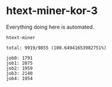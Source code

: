 # htext-miner-kor-3

Everything doing here is automated.

```
htext-miner

total: 9919/9855 (100.64941653982751%)

job0: 1791
job1: 2075
job2: 1959
job3: 2140
job4: 1954
```